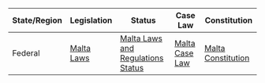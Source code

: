 | State/Region | Legislation | Status | Case Law | Constitution |
|--------------|-------------|--------|----------|--------------|
| Federal | [Malta Laws](https://www.justiceservices.gov.mt/lom.aspx) | [Malta Laws and Regulations Status](https://www.mjcl.gov.mt/en/lawsandregulations/Pages/Laws-Regulations.aspx) | [Malta Case Law](http://justiceservices.gov.mt/courtservices/Judgments/default.aspx) | [Malta Constitution](https://www.justiceservices.gov.mt/DownloadDocument.aspx?app=lom&itemid=8566) |
